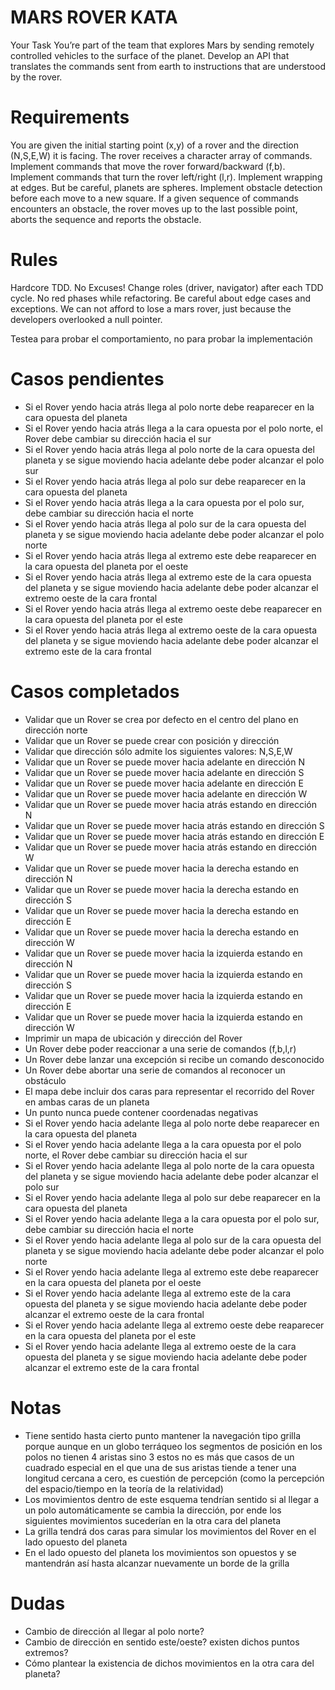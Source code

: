 # MARS ROVER KATA

Your Task
You’re part of the team that explores Mars by sending remotely controlled vehicles to the surface of the planet. Develop an API that translates the commands sent from earth to instructions that are understood by the rover.

# Requirements
You are given the initial starting point (x,y) of a rover and the direction (N,S,E,W) it is facing.
The rover receives a character array of commands.
Implement commands that move the rover forward/backward (f,b).
Implement commands that turn the rover left/right (l,r).
Implement wrapping at edges. But be careful, planets are spheres.
Implement obstacle detection before each move to a new square. If a given sequence of commands encounters an obstacle, the rover moves up to the last possible point, aborts the sequence and reports the obstacle.

# Rules
Hardcore TDD. No Excuses!
Change roles (driver, navigator) after each TDD cycle.
No red phases while refactoring.
Be careful about edge cases and exceptions. We can not afford to lose a mars rover, just because the developers overlooked a null pointer.

Testea para probar el comportamiento, no para probar la implementación


# Casos pendientes
- Si el Rover yendo hacia atrás llega al polo norte debe reaparecer en la cara opuesta del planeta
- Si el Rover yendo hacia atrás llega a la cara opuesta por el polo norte, el Rover debe cambiar su dirección hacia el sur
- Si el Rover yendo hacia atrás llega al polo norte de la cara opuesta del planeta y se sigue moviendo hacia adelante debe poder alcanzar el polo sur
- Si el Rover yendo hacia atrás llega al polo sur debe reaparecer en la cara opuesta del planeta
- Si el Rover yendo hacia atrás llega a la cara opuesta por el polo sur, debe cambiar su dirección hacia el norte
- Si el Rover yendo hacia atrás llega al polo sur de la cara opuesta del planeta y se sigue moviendo hacia adelante debe poder alcanzar el polo norte
- Si el Rover yendo hacia atrás llega al extremo este debe reaparecer en la cara opuesta del planeta por el oeste
- Si el Rover yendo hacia atrás llega al extremo este de la cara opuesta del planeta y se sigue moviendo hacia adelante debe poder alcanzar el extremo oeste de la cara frontal
- Si el Rover yendo hacia atrás llega al extremo oeste debe reaparecer en la cara opuesta del planeta por el este
- Si el Rover yendo hacia atrás llega al extremo oeste de la cara opuesta del planeta y se sigue moviendo hacia adelante debe poder alcanzar el extremo este de la cara frontal

# Casos completados
- Validar que un Rover se crea por defecto en el centro del plano en dirección norte
- Validar que un Rover se puede crear con posición y dirección
- Validar que dirección sólo admite los siguientes valores: N,S,E,W
- Validar que un Rover se puede mover hacia adelante en dirección N
- Validar que un Rover se puede mover hacia adelante en dirección S
- Validar que un Rover se puede mover hacia adelante en dirección E
- Validar que un Rover se puede mover hacia adelante en dirección W
- Validar que un Rover se puede mover hacia atrás estando en dirección N
- Validar que un Rover se puede mover hacia atrás estando en dirección S
- Validar que un Rover se puede mover hacia atrás estando en dirección E
- Validar que un Rover se puede mover hacia atrás estando en dirección W
- Validar que un Rover se puede mover hacia la derecha estando en dirección N
- Validar que un Rover se puede mover hacia la derecha estando en dirección S
- Validar que un Rover se puede mover hacia la derecha estando en dirección E
- Validar que un Rover se puede mover hacia la derecha estando en dirección W
- Validar que un Rover se puede mover hacia la izquierda estando en dirección N
- Validar que un Rover se puede mover hacia la izquierda estando en dirección S
- Validar que un Rover se puede mover hacia la izquierda estando en dirección E
- Validar que un Rover se puede mover hacia la izquierda estando en dirección W
- Imprimir un mapa de ubicación y dirección del Rover
- Un Rover debe poder reaccionar a una serie de comandos (f,b,l,r)
- Un Rover debe lanzar una excepción si recibe un comando desconocido
- Un Rover debe abortar una serie de comandos al reconocer un obstáculo
- El mapa debe incluir dos caras para representar el recorrido del Rover en ambas caras de un planeta
- Un punto nunca puede contener coordenadas negativas
- Si el Rover yendo hacia adelante llega al polo norte debe reaparecer en la cara opuesta del planeta
- Si el Rover yendo hacia adelante llega a la cara opuesta por el polo norte, el Rover debe cambiar su dirección hacia el sur
- Si el Rover yendo hacia adelante llega al polo norte de la cara opuesta del planeta y se sigue moviendo hacia adelante debe poder alcanzar el polo sur
- Si el Rover yendo hacia adelante llega al polo sur debe reaparecer en la cara opuesta del planeta
- Si el Rover yendo hacia adelante llega a la cara opuesta por el polo sur, debe cambiar su dirección hacia el norte
- Si el Rover yendo hacia adelante llega al polo sur de la cara opuesta del planeta y se sigue moviendo hacia adelante debe poder alcanzar el polo norte
- Si el Rover yendo hacia adelante llega al extremo este debe reaparecer en la cara opuesta del planeta por el oeste
- Si el Rover yendo hacia adelante llega al extremo este de la cara opuesta del planeta y se sigue moviendo hacia adelante debe poder alcanzar el extremo oeste de la cara frontal
- Si el Rover yendo hacia adelante llega al extremo oeste debe reaparecer en la cara opuesta del planeta por el este
- Si el Rover yendo hacia adelante llega al extremo oeste de la cara opuesta del planeta y se sigue moviendo hacia adelante debe poder alcanzar el extremo este de la cara frontal

# Notas
- Tiene sentido hasta cierto punto mantener la navegación tipo grilla porque aunque en un globo terráqueo los segmentos de posición en los polos no tienen 4 aristas sino 3 estos no es más que casos de un cuadrado especial en el que una de sus aristas tiende a tener una longitud cercana a cero, es cuestión de percepción (como la percepción del espacio/tiempo en la teoría de la relatividad)
- Los movimientos dentro de este esquema tendrían sentido si al llegar a un polo automáticamente se cambia la dirección, por ende los siguientes movimientos sucederían en la otra cara del planeta
- La grilla tendrá dos caras para simular los movimientos del Rover en el lado opuesto del planeta
- En el lado opuesto del planeta los movimientos son opuestos y se mantendrán así hasta alcanzar nuevamente un borde de la grilla

# Dudas
- Cambio de dirección al llegar al polo norte?
- Cambio de dirección en sentido este/oeste? existen dichos puntos extremos?
- Cómo plantear la existencia de dichos movimientos en la otra cara del planeta?

